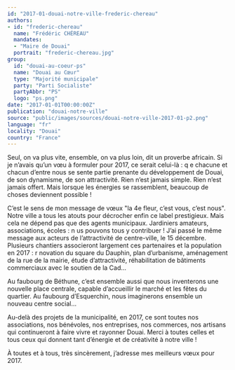 ```yaml
---
id: "2017-01-douai-notre-ville-frederic-chereau"
authors:
- id: "frederic-chereau"
  name: "Frédéric CHÉREAU"
  mandates: 
  - "Maire de Douai"
  portrait: "frederic-chereau.jpg"
group:
  id: "douai-au-coeur-ps"
  name: "Douai au Cœur"
  type: "Majorité municipale"
  party: "Parti Socialiste"
  partyAbbr: "PS"
  logo: "ps.png"
date: "2017-01-01T00:00:00Z"
publication: "douai-notre-ville"
source: "public/images/sources/douai-notre-ville-2017-01-p2.png"
language: "fr"
locality: "Douai"
country: "France"
---
```


Seul, on va plus vite, ensemble, on va plus loin, dit un proverbe africain. Si je n’avais qu’un vœu à formuler pour 2017, ce serait celui-là : q e chacune et chacun d’entre nous se sente partie prenante du développement de Douai, de son dynamisme, de son attractivité. Rien n’est jamais simple. Rien n’est jamais offert. Mais lorsque les énergies se rassemblent, beaucoup de choses deviennent possible !

C’est le sens de mon message de vœux "la 4e fleur, c’est vous, c’est nous". Notre ville a tous les atouts pour décrocher enfin ce label prestigieux. Mais cela ne dépend pas que des agents municipaux. Jardiniers amateurs, associations, écoles : n us pouvons tous y contribuer ! J’ai passé le même message aux acteurs de l’attractivité de centre-ville, le 15 décembre. Plusieurs chantiers associeront largement ces partenaires et la population en 2017 : r novation du square du Dauphin, plan d’urbanisme, aménagement de la rue de la mairie, étude d’attractivité, réhabilitation de bâtiments commerciaux avec le soutien de la Cad…

Au faubourg de Béthune, c’est ensemble aussi que nous inventerons une nouvelle place centrale, capable d’accueillir le marché et les fêtes du quartier. Au faubourg d’Esquerchin, nous imaginerons ensemble un nouveau centre social…

Au-delà des projets de la municipalité, en 2017, ce sont toutes nos associations, nos bénévoles, nos entreprises, nos commerces, nos artisans qui continueront à faire vivre et rayonner Douai. Merci à toutes celles et tous ceux qui donnent tant d’énergie et de créativité à notre ville !

À toutes et à tous, très sincèrement, j’adresse mes meilleurs vœux pour 2017.
